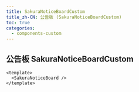 ```yaml
---
title: SakuraNoticeBoardCustom
title_zh-CN: 公告板 (SakuraNoticeBoardCustom)
toc: true
categories:
  - components-custom
---
```


## 公告板 SakuraNoticeBoardCustom

```vue
<template>
  <SakuraNoticeBoard />
</template>
```
